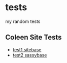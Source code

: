 # tests
my random tests

## Coleen Site Tests
* [test1 sitebase](https://johndoenma.github.io/tests/coleen-test1-sitebase-version)
* [test2 sassybase](https://johndoenma.github.io/tests/coleen-test2-sassybase-version)
